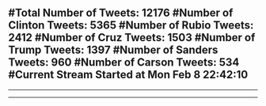 #Total Number of Tweets: 12176 
#Number of Clinton Tweets: 5365
#Number of Rubio Tweets: 2412
#Number of Cruz Tweets: 1503
#Number of Trump Tweets: 1397
#Number of Sanders Tweets: 960
#Number of Carson Tweets: 534
#Current Stream Started at Mon Feb  8 22:42:10
---
---
---

